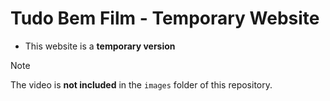 # Tudo Bem Film - Temporary Website

- This website is a **temporary version**
  
> [!NOTE]
> The video is **not included** in the `images` folder of this repository.  

